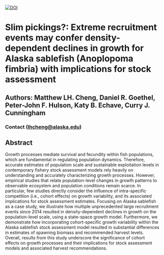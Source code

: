 <!-- badges: start -->
[![DOI](https://zenodo.org/badge/DOI/10.5281/zenodo.13903201.svg)](https://doi.org/10.5281/zenodo.13903201)
<!-- badges: end -->

# Slim pickings?: Extreme recruitment events may confer density-dependent declines in growth for Alaska sablefish (Anoplopoma fimbria) with implications for stock assessment
## Authors: Matthew LH. Cheng, Daniel R. Goethel, Peter-John F. Hulson, Katy B. Echave, Curry J. Cunningham
### Contact (lhcheng@alaska.edu)
## Abstract

Growth processes mediate survival and fecundity within fish populations, which are fundamental in regulating population dynamics. Therefore, accurate estimates of population scale and sustainable exploitation levels in contemporary fishery stock assessment models rely heavily on understanding and accurately characterizing growth processes. However, empirical studies that relate population-level changes in growth patterns to observable ecosystem and population conditions remain scarce. In particular, few studies directly consider the influence of intra-specific competition (i.e., cohort effects) on growth variability, and its associated implications for stock assessment estimates. Focusing on Alaska sablefish as a case study, we illustrate how multiple unprecedented large recruitment events since 2014 resulted in density-dependent declines in growth on the population-level scale, using a state-space growth model. Furthermore, we demonstrate how incorporating cohort-specific growth variability within the Alaska sablefish stock assessment model resulted in substantial differences in estimates of spawning biomass and recommended harvest levels. Overall, results from this study underscore the significance of cohort effects on growth processes and their implications for stock assessment models and associated harvest recommendations. 
